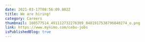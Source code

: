 ```yaml
---
date: 2021-03-17T08:56:09.802Z
title: We are hiring!
category: Careers
thumbnail: 160577514_491112732276309_8481917538796040274_o.png
link: https://www.mynimo.com/cebu-jobs
isPublishedBlog: true
---
```

